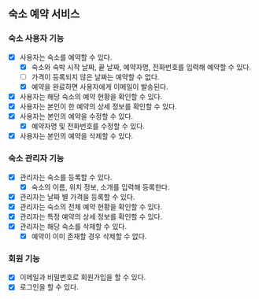 ## 숙소 예약 서비스

### 숙소 사용자 기능

- [x] 사용자는 숙소를 예약할 수 있다.
    - [x] 숙소와 숙박 시작 날짜, 끝 날짜, 예약자명, 전화번호를 입력해 예약할 수 있다.
    - [ ] 가격이 등록되지 않은 날짜는 예약할 수 없다.
    - [x] 예약을 완료하면 사용자에게 이메일이 발송된다.
- [x] 사용자는 해당 숙소의 예약 현황을 확인할 수 있다.
- [x] 사용자는 본인이 한 예약의 상세 정보를 확인할 수 있다.
- [x] 사용자는 본인의 예약을 수정할 수 있다.
    - [x] 예약자명 및 전화번호를 수정할 수 있다.
- [x] 사용자는 본인의 예약을 삭제할 수 있다.

### 숙소 관리자 기능

- [x] 관리자는 숙소를 등록할 수 있다.
    - [x] 숙소의 이름, 위치 정보, 소개를 입력해 등록한다.
- [x] 관리자는 날짜 별 가격을 등록할 수 있다.
- [x] 관리자는 숙소의 전체 예약 현황을 확인할 수 있다.
- [x] 관리자는 특정 예약의 상세 정보를 확인할 수 있다.
- [x] 관리자는 해당 숙소를 삭제할 수 있다.
    - [x] 예약이 이미 존재할 경우 삭제할 수 없다.

### 회원 기능

- [x] 이메일과 비밀번호로 회원가입을 할 수 있다.
- [x] 로그인을 할 수 있다. 
